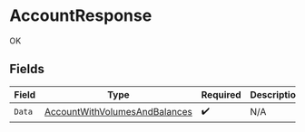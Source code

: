 # AccountResponse

OK


## Fields

| Field                                                                                 | Type                                                                                  | Required                                                                              | Description                                                                           |
| ------------------------------------------------------------------------------------- | ------------------------------------------------------------------------------------- | ------------------------------------------------------------------------------------- | ------------------------------------------------------------------------------------- |
| `Data`                                                                                | [AccountWithVolumesAndBalances](../../models/shared/accountwithvolumesandbalances.md) | :heavy_check_mark:                                                                    | N/A                                                                                   |